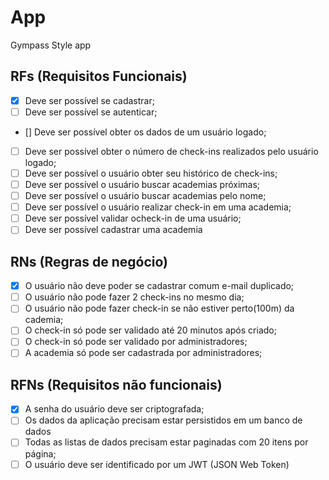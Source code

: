 # App

Gympass Style app

## RFs (Requisitos Funcionais)

- [x] Deve ser possível se cadastrar;
- [ ] Deve ser possível se autenticar;
- [] Deve ser possível obter os dados de um usuário logado;
- [ ] Deve ser possível obter o número de check-ins realizados pelo usuário logado;
- [ ] Deve ser possível o usuário obter seu histórico de check-ins;
- [ ] Deve ser possível o usuário buscar academias próximas;
- [ ] Deve ser possível o usuário buscar academias pelo nome;
- [ ] Deve ser possível o usuário realizar check-in em uma academia;
- [ ] Deve ser possível validar ocheck-in de uma usuário;
- [ ] Deve ser possível cadastrar uma academia

## RNs (Regras de negócio)

- [x] O usuário não deve poder se cadastrar comum e-mail duplicado;
- [ ] O usuário não pode fazer 2 check-ins no mesmo dia;
- [ ] O usuário não pode fazer check-in se não estiver perto(100m) da cademia;
- [ ] O check-in só pode ser validado até 20 minutos após criado;
- [ ] O check-in só pode ser validado por administradores;
- [ ] A academia só pode ser cadastrada por administradores;

## RFNs (Requisitos não funcionais)

- [x] A senha do usuário deve ser criptografada;
- [ ] Os dados da aplicação precisam estar persistidos em um banco de dados
- [ ] Todas as listas de dados precisam estar paginadas com 20 itens por página;
- [ ] O usuário deve ser identificado por um JWT (JSON Web Token)
